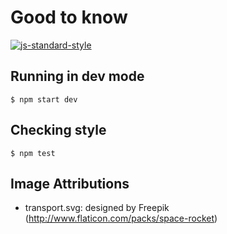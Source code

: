# Good to know

[![js-standard-style](https://img.shields.io/badge/code%20style-standard-brightgreen.svg)](http://standardjs.com/)

## Running in dev mode

```
$ npm start dev
```

## Checking style

```
$ npm test
```

## Image Attributions

- transport.svg: designed by Freepik (http://www.flaticon.com/packs/space-rocket)